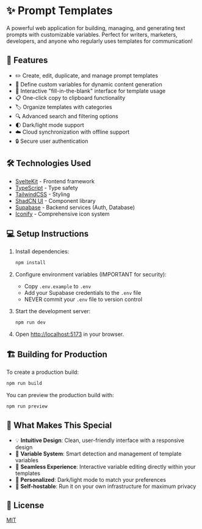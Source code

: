 # ✨ Prompt Templates

A powerful web application for building, managing, and generating text prompts with customizable variables. Perfect for writers, marketers, developers, and anyone who regularly uses templates for communication!

## 🚀 Features

- ✏️ Create, edit, duplicate, and manage prompt templates
- 🔄 Define custom variables for dynamic content generation
- 🎯 Interactive "fill-in-the-blank" interface for template usage
- 📋 One-click copy to clipboard functionality
- 🏷️ Organize templates with categories
- 🔍 Advanced search and filtering options
- 🌓 Dark/light mode support
- ☁️ Cloud synchronization with offline support
- 🔒 Secure user authentication

## 🛠️ Technologies Used

- [SvelteKit](https://kit.svelte.dev/) - Frontend framework
- [TypeScript](https://www.typescriptlang.org/) - Type safety
- [TailwindCSS](https://tailwindcss.com/) - Styling
- [ShadCN UI](https://shadcn-svelte.com/) - Component library
- [Supabase](https://supabase.com/) - Backend services (Auth, Database)
- [Iconify](https://iconify.design/) - Comprehensive icon system

## 💻 Setup Instructions

1. Install dependencies:
   ```bash
   npm install
   ```

2. Configure environment variables (IMPORTANT for security):
   - Copy `.env.example` to `.env`
   - Add your Supabase credentials to the `.env` file
   - NEVER commit your `.env` file to version control

3. Start the development server:
   ```bash
   npm run dev
   ```

4. Open [http://localhost:5173](http://localhost:5173) in your browser.

## 🏗️ Building for Production

To create a production build:

```bash
npm run build
```

You can preview the production build with:

```bash
npm run preview
```

## 🌟 What Makes This Special

- 💡 **Intuitive Design**: Clean, user-friendly interface with a responsive design
- 🧩 **Variable System**: Smart detection and management of template variables
- 🔄 **Seamless Experience**: Interactive variable editing directly within your templates
- 🎨 **Personalized**: Dark/light mode to match your preferences
- 🔐 **Self-hostable**: Run it on your own infrastructure for maximum privacy

## 📝 License

[MIT](LICENSE)
